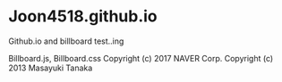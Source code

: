 # Joon4518.github.io
Github.io and billboard test..ing

Billboard.js, Billboard.css
Copyright (c) 2017 NAVER Corp.
Copyright (c) 2013 Masayuki Tanaka
